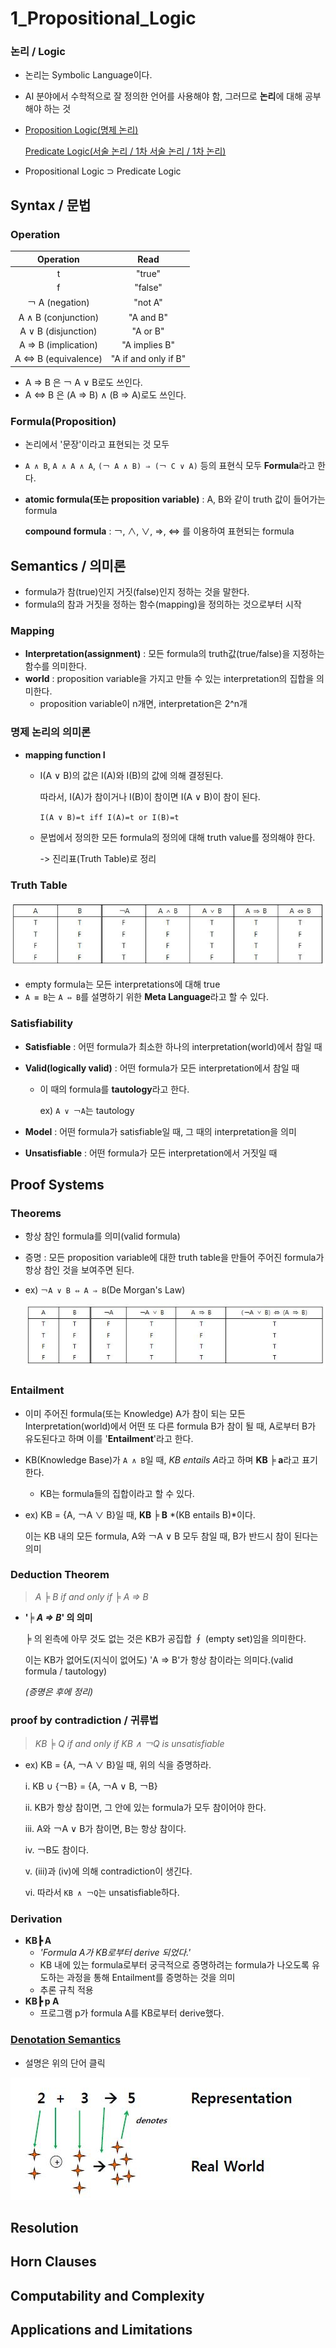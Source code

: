 # 1_Propositional_Logic

### 논리 / Logic

- 논리는 Symbolic Language이다.

- AI 분야에서 수학적으로 잘 정의한 언어를 사용해야 함, 그러므로 **논리**에 대해 공부해야 하는 것

- [Proposition Logic(명제 논리)](https://ko.wikipedia.org/wiki/명제_논리)

  [Predicate Logic(서술 논리 / 1차 서술 논리 / 1차 논리)](https://ko.wikipedia.org/wiki/술어_논리)

- Propositional Logic ⊃ Predicate Logic

## Syntax / 문법

### Operation

|      Operation      |         Read         |
| :-----------------: | :------------------: |
|          t          |        "true"        |
|          f          |       "false"        |
|   ￢ A (negation)   |       "not A"        |
| A ∧ B (conjunction) |      "A and B"       |
| A ∨ B (disjunction) |       "A or B"       |
| A ⇒ B (implication) |    "A implies B"     |
| A ⇔ B (equivalence) | "A if and only if B" |

- A ⇒ B 은 ￢ A ∨ B로도 쓰인다.
- A ⇔ B 은 (A ⇒ B) ∧ (B ⇒ A)로도 쓰인다.

### Formula(Proposition)

- 논리에서 '문장'이라고 표현되는 것 모두

- `A ∧ B`, `A ∧ A ∧ A`,  `(￢ A ∧ B) ⇒ (￢ C ∨ A)` 등의 표현식 모두 **Formula**라고 한다.

- **atomic formula(또는 proposition variable)** : A, B와 같이 truth 값이 들어가는 formula

  **compound formula** : ￢, ∧, ∨, ⇒, ⇔ 를 이용하여 표현되는 formula



## Semantics / 의미론

- formula가 참(true)인지 거짓(false)인지 정하는 것을 말한다.
- formula의 참과 거짓을 정하는 함수(mapping)을 정의하는 것으로부터 시작

### Mapping

- **Interpretation(assignment)** : 모든 formula의 truth값(true/false)을 지정하는 함수를 의미한다.
- **world** : proposition variable을 가지고 만들 수 있는 interpretation의 집합을 의미한다.
  - proposition variable이 n개면, interpretation은 2^n개



### 명제 논리의 의미론

- **mapping function I**

  - I(A ∨ B)의 값은 I(A)와 I(B)의 값에 의해 결정된다.

    따라서, I(A)가 참이거나 I(B)이 참이면 I(A ∨ B)이 참이 된다.

    `I(A ∨ B)=t iff I(A)=t or I(B)=t` 
    
  - 문법에서 정의한 모든 formula의 정의에 대해 truth value를 정의해야 한다.

    -> 진리표(Truth Table)로 정리

### Truth Table

![truth table](.\image\01_truth_table.JPG)

- empty formula는 모든 interpretations에 대해 true
- `A ≡ B`는 `A ⇔ B`를 설명하기 위한 **Meta Language**라고 할 수 있다.



### Satisfiability

- **Satisfiable** : 어떤 formula가 최소한 하나의 interpretation(world)에서 참일 때

- **Valid(logically valid)** : 어떤 formula가 모든 interpretation에서 참일 때

  - 이 때의 formula를 **tautology**라고 한다.

    ex) `A ∨ ￢A`는 tautology

- **Model** : 어떤 formula가 satisfiable일 때, 그 때의 interpretation을 의미
- **Unsatisfiable** : 어떤 formula가 모든 interpretation에서 거짓일 때



## Proof Systems

### Theorems

- 항상 참인 formula를 의미(valid formula)

- 증명 : 모든 proposition variable에 대한 truth table을 만들어 주어진 formula가 항상 참인 것을 보여주면 된다.

- ex) `￢A ∨ B ⇔ A ⇒ B`(De Morgan's Law)

  ![theorem proof](.\image\01_theorem.JPG)



### Entailment

- 이미 주어진 formula(또는 Knowledge) A가 참이 되는 모든 Interpretation(world)에서 어떤 또 다른 formula B가 참이 될 때, A로부터 B가 유도된다고 하며 이를 '**Entailment**'라고 한다.

- KB(Knowledge Base)가 `A ∧ B`일 때, *KB entails A*라고 하며 **KB ╞ a**라고 표기한다.

  - KB는 formula들의 집합이라고 할 수 있다.

- ex) KB = {A, ￢A ∨ B}일 때, **KB ╞ B** *(KB entails B)*이다.

  이는 KB 내의 모든 formula, A와 ￢A ∨ B 모두 참일 때, B가 반드시 참이 된다는 의미



### Deduction Theorem

> *A ╞ B if and only if ╞ A ⇒ B*

- **'*╞ A ⇒ B*' 의 의미**

  ╞ 의 왼측에 아무 것도 없는 것은 KB가 공집합 ∮ (empty set)임을 의미한다. 

  이는 KB가 없어도(지식이 없어도) 'A ⇒ B'가 항상 참이라는 의미다.(valid formula / tautology)

  *(증명은 후에 정리)*

### proof by contradiction / 귀류법

> *KB ╞ Q if and only if KB ∧ ￢Q is unsatisfiable*

- ex) KB = {A, ￢A ∨ B}일 때, 위의 식을 증명하라.

  i. KB ∪ {￢B} = {A, ￢A ∨ B, ￢B}

  ii. KB가 항상 참이면, 그 안에 있는 formula가 모두 참이어야 한다.

  iii. A와 ￢A ∨ B가 참이면, B는 항상 참이다.

  iv. ￢B도 참이다.

  v. (iii)과 (iv)에 의해 contradiction이 생긴다.

  vi. 따라서 `KB ∧ ￢Q`는 unsatisfiable하다.



### Derivation

- **KB┣ A**
  - *'Formula A가 KB로부터 derive 되었다.'*
  - KB 내에 있는 formula로부터 궁극적으로 증명하려는 formula가 나오도록 유도하는 과정을 통해 Entailment를 증명하는 것을 의미
  - 추론 규칙 적용
- **KB┣ p A**
  - 프로그램 p가 formula A를 KB로부터 derive했다. 



### [Denotation Semantics](https://ko.wikipedia.org/wiki/표시적_의미론)

- 설명은 위의 단어 클릭

![denotation semantic](.\image\01_denotation_semantics.JPG)



## Resolution

## Horn Clauses

## Computability and Complexity

## Applications and Limitations


